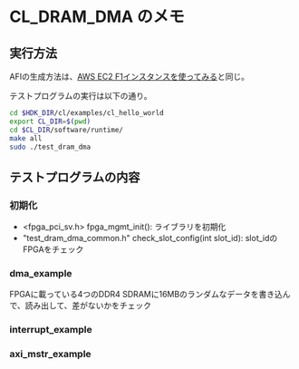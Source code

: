 # CL_DRAM_DMA のメモ

## 実行方法

AFIの生成方法は、[AWS EC2 F1インスタンスを使ってみる](./index.html)と同じ。

テストプログラムの実行は以下の通り。
```bash
cd $HDK_DIR/cl/examples/cl_hello_world
export CL_DIR=$(pwd)
cd $CL_DIR/software/runtime/
make all
sudo ./test_dram_dma
```

## テストプログラムの内容

### 初期化

* <fpga_pci_sv.h> fpga_mgmt_init(): ライブラリを初期化
* "test_dram_dma_common.h" check_slot_config(int slot_id): slot_idのFPGAをチェック

### dma_example

FPGAに載っている4つのDDR4 SDRAMに16MBのランダムなデータを書き込んで、読み出して、差がないかをチェック

### interrupt_example



### axi_mstr_example
